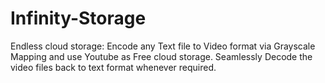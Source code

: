 # Infinity-Storage
Endless cloud storage: Encode any Text file to Video format via Grayscale Mapping and use Youtube as Free cloud storage. Seamlessly Decode the video files back to text format whenever required.
